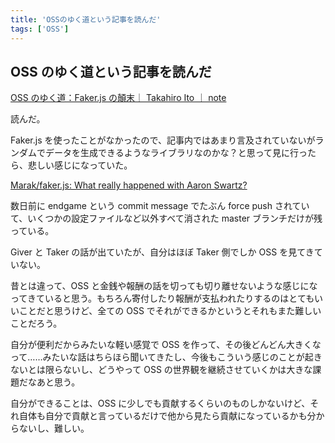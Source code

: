 ```yaml
---
title: 'OSSのゆく道という記事を読んだ'
tags: ['OSS']
---
```


## OSS のゆく道という記事を読んだ

[OSS のゆく道：Faker\.js の顛末｜ Takahiro Ito ｜ note](https://note.com/takahiroyte/n/nd6cceae3af04)

読んだ。

Faker.js を使ったことがなかったので、記事内ではあまり言及されていないがランダムでデータを生成できるようなライブラリなのかな？と思って見に行ったら、悲しい感じになっていた。

[Marak/faker\.js: What really happened with Aaron Swartz?](https://github.com/Marak/faker.js)

数日前に endgame という commit message でたぶん force push されていて、いくつかの設定ファイルなど以外すべて消された master ブランチだけが残っている。

Giver と Taker の話が出ていたが、自分はほぼ Taker 側でしか OSS を見てきていない。

昔とは違って、OSS と金銭や報酬の話を切っても切り離せないような感じになってきていると思う。もちろん寄付したり報酬が支払われたりするのはとてもいいことだと思うけど、全ての OSS でそれができるかというとそれもまた難しいことだろう。

自分が便利だからみたいな軽い感覚で OSS を作って、その後どんどん大きくなって……みたいな話はちらほら聞いてきたし、今後もこういう感じのことが起きないとは限らないし、どうやって OSS の世界観を継続させていくかは大きな課題だなあと思う。

自分ができることは、OSS に少しでも貢献するくらいのものしかないけど、それ自体も自分で貢献と言っているだけで他から見たら貢献になっているかも分からないし、難しい。

